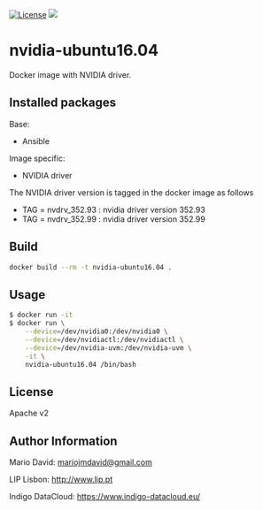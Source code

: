 [![License](http://img.shields.io/:license-apache-blue.svg?style=flat-square)](http://www.apache.org/licenses/LICENSE-2.0.html)
[![](https://images.microbadger.com/badges/image/lipcomputing/nvidia-ubuntu16.04.svg)](http://microbadger.com/images/lipcomputing/nvidia-ubuntu16.04 "Get your own image badge on microbadger.com")

# nvidia-ubuntu16.04

Docker image with NVIDIA driver.

## Installed packages

Base:
- Ansible

Image specific:
- NVIDIA driver

The NVIDIA driver version is tagged in the docker image as follows

* TAG = nvdrv_352.93 : nvidia driver version 352.93
* TAG = nvdrv_352.99 : nvidia driver version 352.99

## Build

```bash
docker build --rm -t nvidia-ubuntu16.04 .
```

## Usage

```bash
$ docker run -it
$ docker run \
    --device=/dev/nvidia0:/dev/nvidia0 \
    --device=/dev/nvidiactl:/dev/nvidiactl \
    --device=/dev/nvidia-uvm:/dev/nvidia-uvm \
    -it \
    nvidia-ubuntu16.04 /bin/bash
```

License
-------

Apache v2

Author Information
------------------

Mario David: <mariojmdavid@gmail.com>

LIP Lisbon: http://www.lip.pt

Indigo DataCloud: https://www.indigo-datacloud.eu/
